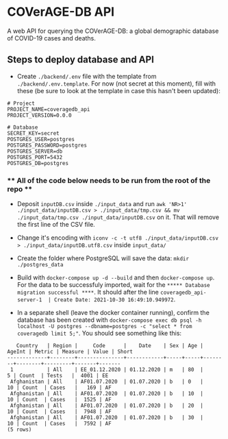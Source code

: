 # COVerAGE-DB API

A web API for querying the COVerAGE-DB: a global demographic database of COVID-19 cases and deaths.

## Steps to deploy database and API

- Create `./backend/.env` file with the template from `./backend/.env.template`. For now (not secret at this moment), fill with these (be sure to look at the template in case this hasn't been updated):

```
# Project
PROJECT_NAME=coveragedb_api
PROJECT_VERSION=0.0.0

# Database
SECRET_KEY=secret
POSTGRES_USER=postgres
POSTGRES_PASSWORD=postgres
POSTGRES_SERVER=db
POSTGRES_PORT=5432
POSTGRES_DB=postgres
```

### ** All of the code below needs to be run from the root of the repo **

- Deposit `inputDB.csv` inside `./input_data` and run `awk 'NR>1' ./input_data/inputDB.csv > ./input_data/tmp.csv && mv ./input_data/tmp.csv ./input_data/inputDB.csv` on it. That will remove the first line of the CSV file.

- Change it's encoding with `iconv -c -t utf8 ./input_data/inputDB.csv > ./input_data/inputDB.utf8.csv` inside `input_data/`

- Create the folder where PostgreSQL will save the data: `mkdir ./postgres_data`

- Build with `docker-compose up -d --build` and then `docker-compose up`. For the data to be successfuly imported, wait for the `***** Database migration successful ****`. It should after the line `coveragedb_api-server-1  | Create Date: 2021-10-30 16:49:10.949972`.

- In a separate shell (leave the docker container running), confirm the database has been created with `docker-compose exec db psql -h localhost -U postgres --dbname=postgres -c "select * from coveragedb limit 5;"`. You should see something like this:

```
   Country   | Region |     Code      |    Date    | Sex | Age | AgeInt | Metric | Measure | Value | Short 
-------------+--------+---------------+------------+-----+-----+--------+--------+---------+-------+-------
 1           | All    | EE_01.12.2020 | 01.12.2020 | m   | 80  |      5 | Count  | Tests   |  4001 | EE
 Afghanistan | All    | AF01.07.2020  | 01.07.2020 | b   | 0   |     10 | Count  | Cases   |   169 | AF
 Afghanistan | All    | AF01.07.2020  | 01.07.2020 | b   | 10  |     10 | Count  | Cases   |  1525 | AF
 Afghanistan | All    | AF01.07.2020  | 01.07.2020 | b   | 20  |     10 | Count  | Cases   |  7948 | AF
 Afghanistan | All    | AF01.07.2020  | 01.07.2020 | b   | 30  |     10 | Count  | Cases   |  7592 | AF
(5 rows)
```
